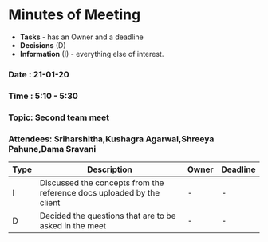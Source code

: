 # Minutes of Meeting

* **Tasks** - has an Owner and a deadline
* **Decisions** (D)
* **Information** (I) - everything else of interest.
 
### Date : 21-01-20
### Time : 5:10 - 5:30
### Topic: Second team meet
### Attendees: Sriharshitha,Kushagra Agarwal,Shreeya Pahune,Dama Sravani

Type | Description                                                                                      | Owner | Deadline
---- | -------------------------------------------------------------------------------------------------|-------|--------------------------
I    | Discussed the concepts from the reference docs uploaded by the client                            |   -   |           -
D    | Decided the questions that are to be asked in the meet                                           |   -   |           -
